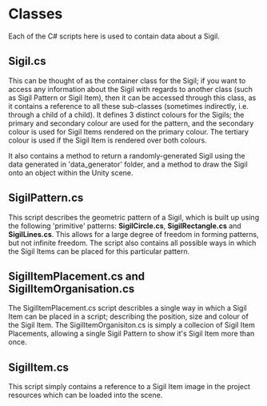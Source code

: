 # Classes

Each of the C# scripts here is used to contain data about a Sigil.

## Sigil.cs

This can be thought of as the container class for the Sigil; if you want to access any information about the Sigil with regards to another class (such as Sigil Pattern or Sigil Item), then it can be accessed through this class, as it contains a reference to all these sub-classes (sometimes indirectly, i.e. through a child of a child). It defines 3 distinct colours for the Sigils; the primary and secondary colour are used for the pattern, and the secondary colour is used for Sigil Items rendered on the primary colour. The tertiary colour is used if the Sigil Item is rendered over both colours.

It also contains a method to return a randomly-generated Sigil using the data generated in 'data_generator' folder, and a method to draw the Sigil onto an object within the Unity scene.

## SigilPattern.cs

This script describes the geometric pattern of a Sigil, which is built up using the following 'primitive' patterns: **SigilCircle.cs**, **SigilRectangle.cs** and **SigilLines.cs**. This allows for a large degree of freedom in forming patterns, but not infinite freedom. The script also contains all possible ways in which the Sigil Items can be placed for this particular pattern.

## SigilItemPlacement.cs and SigilItemOrganisation.cs

The SigilItemPlacement.cs script describles a single way in which a Sigil Item can be placed in a script; describing the position, size and colour of the Sigil Item. The SigilItemOrganisiton.cs is simply a collecion of Sigil Item Placements, allowing a single Sigil Pattern to show it's Sigil Item more than once.

## SigilItem.cs

This script simply contains a reference to a Sigil Item image in the project resources which can be loaded into the scene.
